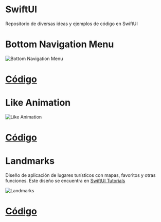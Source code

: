 # SwiftUI
Repositorio de diversas ideas y ejemplos de código en SwiftUI

# Bottom Navigation Menu
![Bottom Navigation Menu](https://firebasestorage.googleapis.com/v0/b/matiasnnr-repository.appspot.com/o/Gifs%2Fbottomnavmenu.gif?alt=media&token=0195418b-6533-4042-9248-28cb66cd323b)

# [Código](https://github.com/matiasnnr/SwiftUI/tree/master/Dise%C3%B1os/BottomMenuBar)

# Like Animation
![Like Animation](https://firebasestorage.googleapis.com/v0/b/matiasnnr-repository.appspot.com/o/Gifs%2Flike.gif?alt=media&token=e976518c-64b2-4c85-8ef1-078c216c5e5e)

# [Código](https://github.com/matiasnnr/SwiftUI/tree/master/Animaciones/Like)

# Landmarks
Diseño de aplicación de lugares turísticos con mapas, favoritos y otras funciones. Este diseño se encuentra en [SwiftUI Tutorials](https://developer.apple.com/tutorials/swiftui)

![Landmarks](https://firebasestorage.googleapis.com/v0/b/matiasnnr-repository.appspot.com/o/Landmark%2Flandmark1.png?alt=media&token=bb66eb56-9650-477b-8765-1de639fe3ad9)

# [Código](https://github.com/matiasnnr/SwiftUI/tree/master/Dise%C3%B1os/Landmarks)
